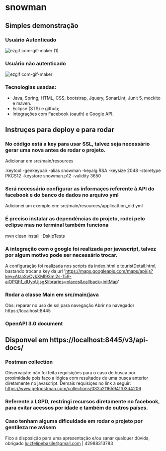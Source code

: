 # snowman

## Simples demonstração

### Usuário Autenticado
![ezgif com-gif-maker (1)](https://user-images.githubusercontent.com/22921756/83372346-6b14b900-a39b-11ea-91cf-cbfe9b3e53b9.gif)

### Usuário não autenticado
![ezgif com-gif-maker](https://user-images.githubusercontent.com/22921756/83372380-81227980-a39b-11ea-91ef-e2df5c3bc3d3.gif)


### Tecnologias usadas:
- Java, Spring, HTML, CSS, bootstrap, Jquery, SonarLint, Junit 5, mockito e maven.
- Eclipse (STS) e github;
- Integrações com Facebook (oauth) e Google API.

## Instruçes para deploy e para rodar
### No código está a key para usar SSL, talvez seja necessário gerar uma nova antes de rodar o projeto. 
Adicionar em src/main/resources

.keytool -genkeypair -alias snowman -keyalg RSA -keysize 2048 -storetype PKCS12 -keystore snowman.p12 -validity 3650

### Será necessário configurar as informaçes referente à API do facebook e do banco de dados no arquivo yml
Adicionei um exemplo em: src/main/resources/applicattion_old.yml


### É preciso instalar as dependências do projeto, rodei pelo eclipse mas no terminal também funciona
mvn clean install -DskipTests


### A integração com o google foi realizada por javascript, talvez por algum motivo pode ser necessário trocar.
A configuração foi realizada nos scripts da index.html e touristDetail.html, bastando trocar a key da url
'https://maps.googleapis.com/maps/api/js?key=AIzaSyCykXMI93ml2s-159-aiOPQh1_dUyoUjsg&libraries=places&callback=initMap'

### Rodar a classe Main em src/main/java
Obs: reparar no uso de ssl para navegação
Abrir no navegador https://localhost:8445

### OpenAPI 3.0 document
## Disponvel em https://localhost:8445/v3/api-docs/

### Postman collection
Observação: não foi feita requisições para o caso de busca por proximidade pois faço a lógica com resultados
de uma busca anterior diretamente no javascript. Demais requisiçes no link a seguir:
https://www.getpostman.com/collections/032a2f165941f03d4206

### Referente a LGPD, restringi recursos diretamente no facebook, para evitar acessos por idade e também de outros países.

### Caso tenham alguma dificuldade em rodar o projeto por gentileza me avisem
Fico à disposição para uma apresentação e/ou sanar qualquer dúvida, obrigado
luizfelipebasile@gmail.com | 42988313783



